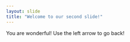 ```yaml
---
layout: slide
title: "Welcome to our second slide!"
---
```

You are wonderful!
Use the left arrow to go back!
